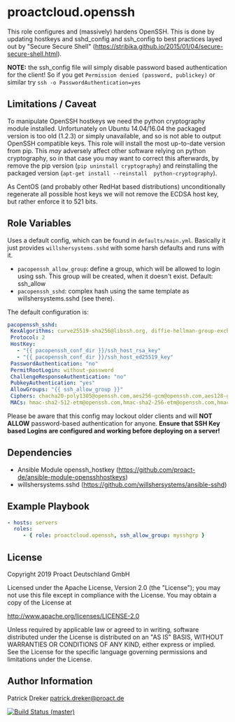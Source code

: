# proactcloud.openssh

This role configures and (massively) hardens OpenSSH. This is done by updating hostkeys and sshd_config and ssh_config to best practices layed out by "Secure Secure Shell" (<https://stribika.github.io/2015/01/04/secure-secure-shell.html>).

**NOTE:** the ssh_config file will simply disable password based authentication for the client! So if you get `Permission denied (password, publickey)` or similar try `ssh -o PasswordAuthentication=yes`

## Limitations / Caveat

To manipulate OpenSSH hostkeys we need the python cryptography module installed. Unfortunately on Ubuntu 14.04/16.04 the packaged version is too old (1.2.3) or simply unavailable, and so is not able to output OpenSSH compatible keys. This role will install the most up-to-date version from pip. This *may* adversely affect other software relying on python cryptography, so in that case you may want to correct this afterwards, by remove the pip version (`pip uninstall cryptography`) and reinstalling the packaged version (`apt-get install --reinstall  python-cryptography`).

As CentOS (and probably other RedHat based distributions) unconditionally regenerate all possible host keys we will not remove the ECDSA host key, but rather enforce it to 521 bits.

## Role Variables

Uses a default config, which can be found in `defaults/main.yml`. Basically it just provides `willshersystems.sshd` with some harsh defaults and runs with it.

* `pacopenssh_allow_group`: define a group, which will be allowed to login using ssh. This group will be created, when it doesn't exist. Default: ssh_allow
* `pacopenssh_sshd`: complex hash using the same template as willshersystems.sshd (see there).

 The default configuration is:

 ```yaml
 pacopenssh_sshd:
  KexAlgorithms: curve25519-sha256@libssh.org, diffie-hellman-group-exchange-sha256
  Protocol: 2
  HostKey:
    - "{{ pacopenssh_conf_dir }}/ssh_host_rsa_key"
    - "{{ pacopenssh_conf_dir }}/ssh_host_ed25519_key"
  PasswordAuthentication: "no"
  PermitRootLogin: without-password
  ChallengeResponseAuthentication: "no"
  PubkeyAuthentication: "yes"
  AllowGroups: "{{ ssh_allow_group }}"
  Ciphers: chacha20-poly1305@openssh.com,aes256-gcm@openssh.com,aes128-gcm@openssh.com,aes256-ctr,aes192-ctr,aes128-ctr
  MACs: hmac-sha2-512-etm@openssh.com,hmac-sha2-256-etm@openssh.com,hmac-ripemd160-etm@openssh.com,umac-128-etm@openssh.com,hmac-sha2-512,hmac-sha2-256,hmac-ripemd160,umac-128@openssh.com
```

Please be aware that this config may lockout older clients and will **NOT ALLOW** password-based authentication for anyone. **Ensure that SSH Key based Logins are configured and working before deploying on a server!**

## Dependencies

* Ansible Module openssh_hostkey (<https://github.com/proact-de/ansible-module-opensshhostkeys>)
* willshersystems.sshd (<https://github.com/willshersystems/ansible-sshd>)

## Example Playbook

```yml
- hosts: servers
  roles:
     - { role: proactcloud.openssh, ssh_allow_group: mysshgrp }
```

## License

Copyright 2019 Proact Deutschland GmbH

Licensed under the Apache License, Version 2.0 (the "License");
you may not use this file except in compliance with the License.
You may obtain a copy of the License at

<http://www.apache.org/licenses/LICENSE-2.0>

Unless required by applicable law or agreed to in writing, software
distributed under the License is distributed on an "AS IS" BASIS,
WITHOUT WARRANTIES OR CONDITIONS OF ANY KIND, either express or implied.
See the License for the specific language governing permissions and
limitations under the License.

## Author Information

Patrick Dreker <patrick.dreker@proact.de>

[![Build Status (master)](https://travis-ci.org/proact-de/ansible-role-openssh.svg?branch=master)](https://travis-ci.org/proact-de/ansible-role-openssh)
